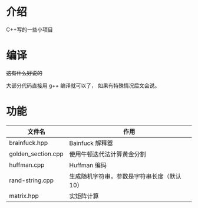 # 介绍
C++写的一些小项目

# 编译
~~这有什么好说的~~

大部分代码直接用 g++ 编译就可以了，
如果有特殊情况后文会说。

# 功能
| 文件名 | 作用 |
| - | - |
| brainfuck.hpp | Bainfuck 解释器 |
| golden_section.cpp | 使用牛顿迭代法计算黄金分割 |
| huffman.cpp | Huffman 编码 |
| rand-string.cpp | 生成随机字符串，参数是字符串长度（默认 10） |
| matrix.hpp | 实矩阵计算 |
